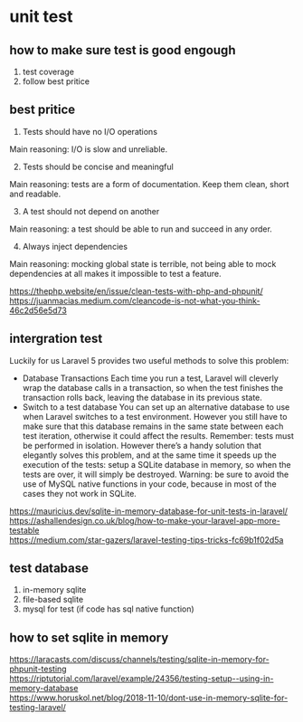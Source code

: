 # unit test

## how to make sure test is good engough

1. test coverage
2. follow best pritice

## best pritice

1. Tests should have no I/O operations

Main reasoning: I/O is slow and unreliable.

2. Tests should be concise and meaningful

Main reasoning: tests are a form of documentation. Keep them clean, short and readable.

3. A test should not depend on another

Main reasoning: a test should be able to run and succeed in any order.

4. Always inject dependencies

Main reasoning: mocking global state is terrible, not being able to mock dependencies at all makes it impossible to test a feature.

https://thephp.website/en/issue/clean-tests-with-php-and-phpunit/  
https://juanmacias.medium.com/cleancode-is-not-what-you-think-46c2d56e5d73  

## intergration test

Luckily for us Laravel 5 provides two useful methods to solve this problem:
* Database Transactions
Each time you run a test, Laravel will cleverly wrap the database calls in a transaction, so when the test finishes the transaction rolls back, leaving the database in its previous state.
* Switch to a test database
You can set up an alternative database to use when Laravel switches to a test environment. However you still have to make sure that this database remains in the same state between each test iteration, otherwise it could affect the results. Remember: tests must be performed in isolation.
However there’s a handy solution that elegantly solves this problem, and at the same time it speeds up the execution of the tests: setup a SQLite database in memory, so when the tests are over, it will simply be destroyed.
Warning: be sure to avoid the use of MySQL native functions in your code, because in most of the cases they not work in SQLite.

https://mauricius.dev/sqlite-in-memory-database-for-unit-tests-in-laravel/  
https://ashallendesign.co.uk/blog/how-to-make-your-laravel-app-more-testable  
https://medium.com/star-gazers/laravel-testing-tips-tricks-fc69b1f02d5a  

## test database

1. in-memory sqlite 
2. file-based sqlite 
3. mysql for test (if code has sql native function)

## how to set sqlite in memory

https://laracasts.com/discuss/channels/testing/sqlite-in-memory-for-phpunit-testing  
https://riptutorial.com/laravel/example/24356/testing-setup--using-in-memory-database  
https://www.horuskol.net/blog/2018-11-10/dont-use-in-memory-sqlite-for-testing-laravel/  
